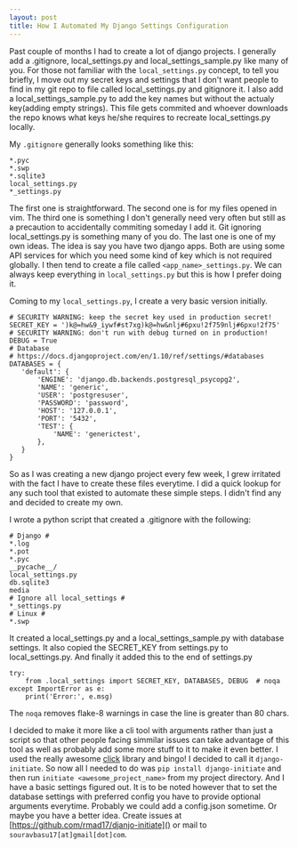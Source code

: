 ```yaml
---
layout: post
title: How I Automated My Django Settings Configuration
---
```


Past couple of months I had to create a lot of django projects. I generally add a .gitignore, local_settings.py and local_settings_sample.py like many of you. 
For those not familiar with the `local_settings.py` concept, to tell you briefly, I move out my secret keys and settings that I don't want people to find in my git repo to file called local_settings.py and gitignore it. I also add a local_settings_sample.py to add the key names but without the actualy key(adding empty strings). This file gets commited and whoever downloads the repo knows what keys he/she requires to recreate local_settings.py locally.

My `.gitignore` generally looks something like this:
```
*.pyc
*.swp
*.sqlite3
local_settings.py
*_settings.py
```
The first one is straightforward. The second one is for my files opened in vim. The third one is something I don't generally need very often but still as a precaution to accidentally commiting someday I add it. Git ignoring local_settings.py is something many of you do. The last one is one of my own ideas. The idea is say you have two django apps. Both are using some API services for which you need some kind of key which is not required globally. I then tend to create a file called `<app_name>_settings.py`. We can always keep everything in `local_settings.py` but this is how I prefer doing it.

Coming to my `local_settings.py`, I create a very basic version initially. 
```
# SECURITY WARNING: keep the secret key used in production secret!
SECRET_KEY = ')k@=hw&9_iywf#st7xg)k@=hw&nlj#6pxu!2f759nlj#6pxu!2f75'
# SECURITY WARNING: don't run with debug turned on in production!
DEBUG = True
# Database
# https://docs.djangoproject.com/en/1.10/ref/settings/#databases
DATABASES = {
   'default': {
       'ENGINE': 'django.db.backends.postgresql_psycopg2',
       'NAME': 'generic',
       'USER': 'postgresuser',
       'PASSWORD': 'password',
       'HOST': '127.0.0.1',
       'PORT': '5432',
       'TEST': {
           'NAME': 'generictest',
       },
   }
}
```
So as I was creating a new django project every few week, I grew irritated with the fact I have to create these files everytime. I did a quick lookup for any such tool that existed to automate these simple steps. I didn't find any and decided to create my own. 

I wrote a python script that created a .gitignore with the following:
```
# Django #
*.log
*.pot
*.pyc
__pycache__/
local_settings.py
db.sqlite3
media
# Ignore all local_settings #
*_settings.py
# Linux #
*.swp
```
It created a local_settings.py and a local_settings_sample.py with database settings. It also copied the SECRET_KEY from settings.py to local_settings.py. And finally it added this to the end of settings.py
```
try:
    from .local_settings import SECRET_KEY, DATABASES, DEBUG  # noqa
except ImportError as e:
    print('Error:', e.msg)
```

The `noqa` removes flake-8 warnings in case the line is greater than 80 chars.

I decided to make it more like a cli tool with arguments rather than just a script so that other people facing simmilar issues can take advantage of this tool as well as probably add some more stuff to it to make it even better. I used the really awesome [click](http://click.pocoo.org/5/) library and bingo! 
I decided to call it `django-initiate`. 
So now all I needed to do was `pip install django-initiate` and then run `initiate <awesome_project_name>` from my project directory. And I have a basic settings figured out. It is to be noted however that to set the database settings with preferred config you have to provide optional arguments everytime. Probably we could add a config.json sometime. Or maybe you have a better idea. Create issues at [https://github.com/rmad17/djanjo-initiate]() or mail to `souravbasu17[at]gmail[dot]com`.
